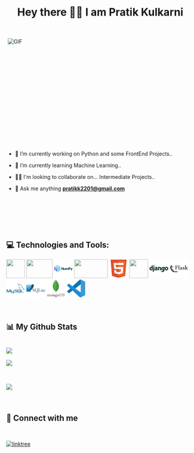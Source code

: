 <h1 align="center">Hey there 👋🏻 I am Pratik Kulkarni</h1>
<br><br>
<img align="right" alt="GIF" src="https://c.tenor.com/NOYF3f82b_gAAAAC/programmer.gif" width="500" height="300"/>

<br>

- 🔭 I’m currently working on Python and some FrontEnd Projects..

- 🌱 I’m currently learning Machine Learning..

- 👯‍♀️ I'm looking to collaborate on... Intermediate Projects..

- 💬 Ask me anything **pratikk2201@gmail.com**

<br>
<br>
<br>
<br>

<!-- 
-->
<br>
<h2> 💻 Technologies and Tools:  </h2>

<img src="https://camo.githubusercontent.com/24303cd2424a9a9c092cb6f3108ae66c45d827c3bb8cac57c93c1831c058e43f/68747470733a2f2f696d672e69636f6e73382e636f6d2f636f6c6f722f34382f3030303030302f707974686f6e2e706e67" width="50" height="50"/> <img src="https://data-flair.training/blogs/wp-content/uploads/sites/2/2019/07/scikit-learn-logo-300x181.png" width="70" height="50"/>  <t/> <img src="https://raw.githubusercontent.com/devicons/devicon/1119b9f84c0290e0f0b38982099a2bd027a48bf1/icons/numpy/numpy-original-wordmark.svg" width="50" height="50"/> <img src="https://data-flair.training/blogs/wp-content/uploads/sites/2/2019/07/matplotlib-520x152.png" width="90" height="50"/> <img src="https://raw.githubusercontent.com/devicons/devicon/1119b9f84c0290e0f0b38982099a2bd027a48bf1/icons/html5/html5-original.svg" width="50" height="50"/> <img src="https://camo.githubusercontent.com/dc75aee770dff630309493116eeebd6a39c7042e4e94780a5e6c8f107bebe76f/68747470733a2f2f696d672e69636f6e73382e636f6d2f636f6c6f722f34382f3030303030302f637373332e706e67" width="50" height="50"/> <img src="https://raw.githubusercontent.com/devicons/devicon/1119b9f84c0290e0f0b38982099a2bd027a48bf1/icons/django/django-plain-wordmark.svg" width="50" height="50"/> <img src="https://raw.githubusercontent.com/devicons/devicon/1119b9f84c0290e0f0b38982099a2bd027a48bf1/icons/flask/flask-original-wordmark.svg" width="50" height="50"/> <img src="https://raw.githubusercontent.com/devicons/devicon/1119b9f84c0290e0f0b38982099a2bd027a48bf1/icons/mysql/mysql-plain-wordmark.svg" width="50" height="50"/> <img src="https://raw.githubusercontent.com/devicons/devicon/1119b9f84c0290e0f0b38982099a2bd027a48bf1/icons/sqlite/sqlite-original-wordmark.svg" width="50" height="50"/> <img src="https://raw.githubusercontent.com/devicons/devicon/master/icons/mongodb/mongodb-original-wordmark.svg" width="50" height="50"/>  <img src="https://raw.githubusercontent.com/devicons/devicon/1119b9f84c0290e0f0b38982099a2bd027a48bf1/icons/vscode/vscode-original.svg" width="50" height="50"/>

<br>
<h2>📊 My Github Stats</h2>
<br>
<img src="https://github-profile-summary-cards.vercel.app/api/cards/profile-details?username=Pratik220401&theme=vue"/>

<br>

![](https://github-readme-stats.vercel.app/api?username=Pratik220401&show_icons=true&theme=vue&locale=en)

<br>

![](https://github-readme-streak-stats.herokuapp.com/?user=Pratik220401)

<br>

<h2>🔗 Connect with me</h2>

<br>

[![linktree](https://img.shields.io/badge/linktree-39E09B?style=for-the-badge&logo=linktree&logoColor=white)](https://linktr.ee/pratik220401)

<br>
